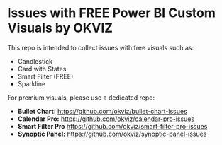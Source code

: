 # Issues with FREE Power BI Custom Visuals by OKVIZ

This repo is intended to collect issues with free visuals such as:

- Candlestick
- Card with States
- Smart Filter (FREE)
- Sparkline

For premium visuals, please use a dedicated repo:

- **Bullet Chart:** https://github.com/okviz/bullet-chart-issues
- **Calendar Pro:** https://github.com/okviz/calendar-pro-issues
- **Smart Filter Pro** https://github.com/okviz/smart-filter-pro-issues
- **Synoptic Panel:** https://github.com/okviz/synoptic-panel-issues


